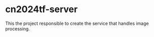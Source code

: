 # cn2024tf-server
 This the project responsible to create the service that handles image processing.
